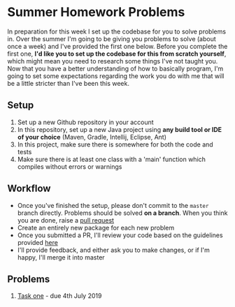 # Summer Homework Problems

In preparation for this week I set up the codebase for you to solve problems in. Over the summer I'm going to be giving you problems to solve (about once a week) and I've provided the first one below. Before you complete the first one, **I'd like you to set up the codebase for this from scratch yourself**, which might mean you need to research some things I've not taught you. Now that you have a better understanding of how to basically program, I'm going to set some expectations regarding the work you do with me that will be a little stricter than I've been this week.

## Setup

1. Set up a new Github repository in your account
2. In this repository, set up a new Java project using **any build tool or IDE of your choice** (Maven, Gradle, Intellij, Eclipse, Ant)
3. In this project, make sure there is somewhere for both the code and tests
4. Make sure there is at least one class with a 'main' function which compiles without errors or warnings

## Workflow

* Once you've finished the setup, please don't commit to the `master` branch directly. Problems should be solved **on a branch**. When you think you are done, raise a [pull request](https://help.github.com/en/articles/creating-a-pull-request)
* Create an entirely new package for each new problem
* Once you submitted a PR, I'll review your code based on the guidelines provided [here](what-im-looking-for.md)
* I'll provide feedback, and either ask you to make changes, or if I'm happy, I'll merge it into master

## Problems

1. [Task one](problems/taskone.md) - due 4th July 2019
